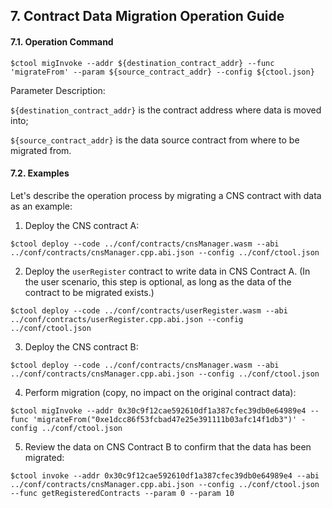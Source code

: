## 7. Contract Data Migration Operation Guide

#### 7.1. Operation Command

```
$ctool migInvoke --addr ${destination_contract_addr} --func 'migrateFrom' --param ${source_contract_addr} --config ${ctool.json}
```

Parameter Description:

`${destination_contract_addr}` is the contract address where data is moved into;

`${source_contract_addr}` is the data source contract from where to be migrated from.

#### 7.2. Examples

Let's describe the operation process by migrating a CNS contract with data as an example:

1. Deploy the CNS contract A:

```
$ctool deploy --code ../conf/contracts/cnsManager.wasm --abi ../conf/contracts/cnsManager.cpp.abi.json --config ../conf/ctool.json
```

2. Deploy the `userRegister` contract to write data in CNS Contract A. (In the user scenario, this step is optional, as long as the data of the contract to be migrated exists.)

```
$ctool deploy --code ../conf/contracts/userRegister.wasm --abi ../conf/contracts/userRegister.cpp.abi.json --config ../conf/ctool.json
```

3. Deploy the CNS contract B:

```
$ctool deploy --code ../conf/contracts/cnsManager.wasm --abi ../conf/contracts/cnsManager.cpp.abi.json --config ../conf/ctool.json
```

4. Perform migration (copy, no impact on the original contract data):

```
$ctool migInvoke --addr 0x30c9f12cae592610df1a387cfec39db0e64989e4 --func 'migrateFrom("0xe1dcc86f53fcbad47e25e391111b03afc14f1db3")' -config ../conf/ctool.json
```

5. Review the data on CNS Contract B to confirm that the data has been migrated:

```
$ctool invoke --addr 0x30c9f12cae592610df1a387cfec39db0e64989e4 --abi ../conf/contracts/cnsManager.cpp.abi.json --config ../conf/ctool.json --func getRegisteredContracts --param 0 --param 10
```